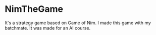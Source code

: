 # NimTheGame
It's a strategy game based on Game of Nim. I made this game with my batchmate. It was made for an AI course.
